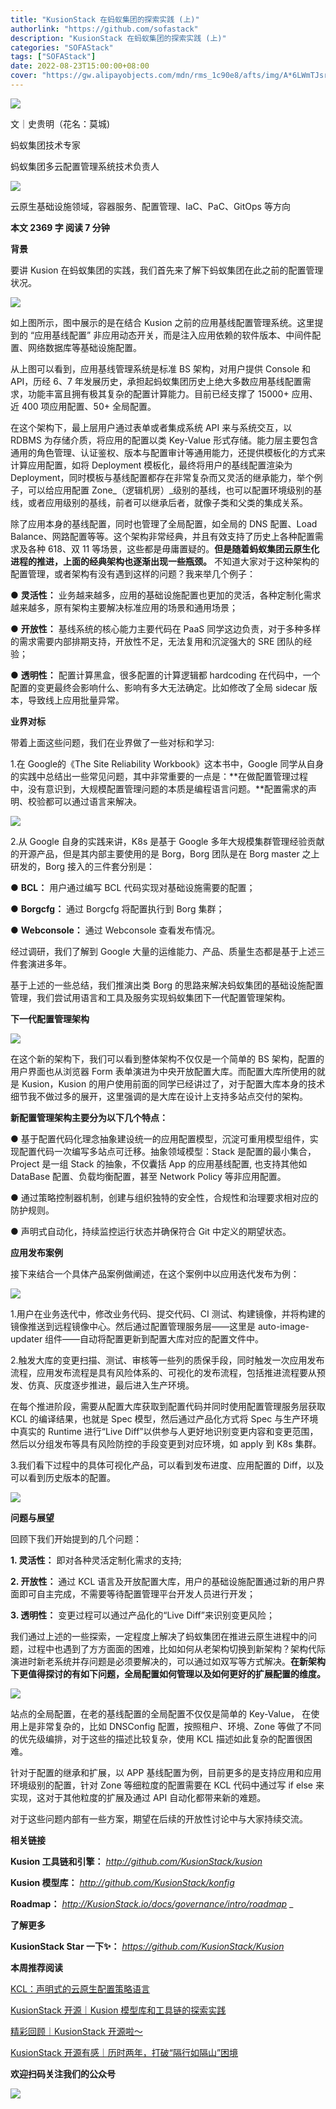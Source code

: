 ```yaml
---
title: "KusionStack 在蚂蚁集团的探索实践 (上)"
authorlink: "https://github.com/sofastack"
description: "KusionStack 在蚂蚁集团的探索实践 (上)"
categories: "SOFAStack"
tags: ["SOFAStack"]
date: 2022-08-23T15:00:00+08:00
cover: "https://gw.alipayobjects.com/mdn/rms_1c90e8/afts/img/A*6LWmTJsryI4AAAAAAAAAAAAAARQnAQ"
---
```


![](https://gw.alipayobjects.com/mdn/rms_1c90e8/afts/img/A*hTloRpjaIwsAAAAAAAAAAAAAARQnAQ)

文｜史贵明（花名：莫城)

蚂蚁集团技术专家

蚂蚁集团多云配置管理系统技术负责人

![](https://gw.alipayobjects.com/mdn/rms_1c90e8/afts/img/A*6LWmTJsryI4AAAAAAAAAAAAAARQnAQ)

云原生基础设施领域，容器服务、配置管理、IaC、PaC、GitOps 等方向

**本文 2369 字 阅读 7 分钟**


**背景**

要讲 Kusion 在蚂蚁集团的实践，我们首先来了解下蚂蚁集团在此之前的配置管理状况。

![](https://gw.alipayobjects.com/mdn/rms_1c90e8/afts/img/A*a72bQaaHmG0AAAAAAAAAAAAAARQnAQ)

如上图所示，图中展示的是在结合 Kusion 之前的应用基线配置管理系统。这里提到的 “应用基线配置” 非应用动态开关，而是注入应用依赖的软件版本、中间件配置、网络数据库等基础设施配置。

从上图可以看到，应用基线管理系统是标准 BS 架构，对用户提供 Console 和 API，历经 6、7 年发展历史，承担起蚂蚁集团历史上绝大多数应用基线配置需求，功能丰富且拥有极其复杂的配置计算能力。目前已经支撑了 15000+ 应用、近 400 项应用配置、50+ 全局配置。

在这个架构下，最上层用户通过表单或者集成系统 API 来与系统交互，以 RDBMS 为存储介质，将应用的配置以类 Key-Value 形式存储。能力层主要包含通用的角色管理、认证鉴权、版本与配置审计等通用能力，还提供模板化的方式来计算应用配置，如将 Deployment 模板化，最终将用户的基线配置渲染为 Deployment，同时模板与基线配置都存在非常复杂而又灵活的继承能力，举个例子，可以给应用配置 Zone_（逻辑机房）_级别的基线，也可以配置环境级别的基线，或者应用级别的基线，前者可以继承后者，就像子类和父类的集成关系。

除了应用本身的基线配置，同时也管理了全局配置，如全局的 DNS 配置、Load Balance、网路配置等等。这个架构非常经典，并且有效支持了历史上各种配置需求及各种 618、双 11 等场景，这些都是毋庸置疑的。**但是随着蚂蚁集团云原生化进程的推进，上面的经典架构也逐渐出现一些瓶颈。** 不知道大家对于这种架构的配置管理，或者架构有没有遇到这样的问题？我来举几个例子：

● **灵活性：** 业务越来越多，应用的基础设施配置也更加的灵活，各种定制化需求越来越多，原有架构主要解决标准应用的场景和通用场景；

● **开放性：** 基线系统的核心能力主要代码在 PaaS 同学这边负责，对于多种多样的需求需要内部排期支持，开放性不足，无法复用和沉淀强大的 SRE 团队的经验；

● **透明性：** 配置计算黑盒，很多配置的计算逻辑都 hardcoding 在代码中，一个配置的变更最终会影响什么、影响有多大无法确定。比如修改了全局 sidecar 版本，导致线上应用批量异常。

**业界对标**

带着上面这些问题，我们在业界做了一些对标和学习:

1.在 Google的《The Site Reliability Workbook》这本书中，Google 同学从自身的实践中总结出一些常见问题，其中非常重要的一点是：**在做配置管理过程中，没有意识到，大规模配置管理问题的本质是编程语言问题。**配置需求的声明、校验都可以通过语言来解决。

![](https://gw.alipayobjects.com/mdn/rms_1c90e8/afts/img/A*UypxQboOiFQAAAAAAAAAAAAAARQnAQ)

2.从 Google 自身的实践来讲，K8s 是基于 Google 多年大规模集群管理经验贡献的开源产品，但是其内部主要使用的是 Borg，Borg 团队是在 Borg master 之上研发的，Borg 接入的三件套分别是：

● **BCL：** 用户通过编写 BCL 代码实现对基础设施需要的配置；

● **Borgcfg：** 通过 Borgcfg 将配置执行到 Borg 集群；

● **Webconsole：** 通过 Webconsole 查看发布情况。

经过调研，我们了解到 Google 大量的运维能力、产品、质量生态都是基于上述三件套演进多年。

基于上述的一些总结，我们推演出类 Borg 的思路来解决蚂蚁集团的基础设施配置管理，我们尝试用语言和工具及服务实现蚂蚁集团下一代配置管理架构。

**下一代配置管理架构**

![](https://gw.alipayobjects.com/mdn/rms_1c90e8/afts/img/A*u3weRKyr63cAAAAAAAAAAAAAARQnAQ)

在这个新的架构下，我们可以看到整体架构不仅仅是一个简单的 BS 架构，配置的用户界面也从浏览器 Form 表单演进为中央开放配置大库。而配置大库所使用的就是 Kusion，Kusion 的用户使用前面的同学已经讲过了，对于配置大库本身的技术细节我不做过多的展开，这里强调的是大库在设计上支持多站点交付的架构。

**新配置管理架构主要分为以下几个特点：**

● 基于配置代码化理念抽象建设统一的应用配置模型，沉淀可重用模型组件，实现配置代码一次编写多站点可迁移。抽象领域模型：Stack 是配置的最小集合，Project 是一组 Stack 的抽象，不仅囊括 App 的应用基线配置, 也支持其他如 DataBase 配置、负载均衡配置，甚至 Network Policy 等非应用配置。

● 通过策略控制器机制，创建与组织独特的安全性，合规性和治理要求相对应的防护规则。

● 声明式自动化，持续监控运行状态并确保符合 Git 中定义的期望状态。

**应用发布案例**

接下来结合一个具体产品案例做阐述，在这个案例中以应用迭代发布为例：

![](https://gw.alipayobjects.com/mdn/rms_1c90e8/afts/img/A*lgzVQK5R_AEAAAAAAAAAAAAAARQnAQ)

1.用户在业务迭代中，修改业务代码、提交代码、CI 测试、构建镜像，并将构建的镜像推送到远程镜像中心。然后通过配置管理服务层——这里是 auto-image-updater 组件——自动将配置更新到配置大库对应的配置文件中。

2.触发大库的变更扫描、测试、审核等一些列的质保手段，同时触发一次应用发布流程，应用发布流程是具有风险体系的、可视化的发布流程，包括推进流程要从预发、仿真、灰度逐步推进，最后进入生产环境。

在每个推进阶段，需要从配置大库获取到配置代码并同时使用配置管理服务层获取 KCL 的编译结果，也就是 Spec 模型，然后通过产品化方式将 Spec 与生产环境中真实的 Runtime 进行“Live Diff”以供参与人更好地识别变更内容和变更范围，然后以分组发布等具有风险防控的手段变更到对应环境，如 apply 到 K8s 集群。

3.我们看下过程中的具体可视化产品，可以看到发布进度、应用配置的 Diff，以及可以看到历史版本的配置。

![](https://gw.alipayobjects.com/mdn/rms_1c90e8/afts/img/A*lgzVQK5R_AEAAAAAAAAAAAAAARQnAQ)

**问题与展望**

回顾下我们开始提到的几个问题：

**1. 灵活性：** 即对各种灵活定制化需求的支持; 

**2. 开放性：** 通过 KCL 语言及开放配置大库，用户的基础设施配置通过新的用户界面即可自主完成，不需要等待配置管理平台开发人员进行开发；

**3. 透明性：** 变更过程可以通过产品化的“Live Diff”来识别变更风险；

我们通过上述的一些探索，一定程度上解决了蚂蚁集团在推进云原生进程中的问题，过程中也遇到了方方面面的困难，比如如何从老架构切换到新架构？架构代际演进时新老系统并存问题是必须要解决的，可以通过如双写等方式解决。**在新架构下更值得探讨的有如下问题，全局配置如何管理以及如何更好的扩展配置的维度。**

![](https://gw.alipayobjects.com/mdn/rms_1c90e8/afts/img/A*HExKRrVbENkAAAAAAAAAAAAAARQnAQ)

站点的全局配置，在老的基线配置的全局配置不仅仅是简单的 Key-Value， 在使用上是非常复杂的，比如 DNSConfig 配置，按照租户、环境、Zone 等做了不同的优先级编排，对于这些的描述比较复杂，使用 KCL 描述如此复杂的配置很困难。

针对于配置的继承和扩展，以 APP 基线配置为例，目前更多的是支持应用和应用环境级别的配置，针对 Zone 等细粒度的配置需要在 KCL 代码中通过写 if else 来实现，这对于其他粒度的扩展及通过 API 自动化都带来新的难题。

对于这些问题内部有一些方案，期望在后续的开放性讨论中与大家持续交流。

**相关链接**

**Kusion 工具链和引擎：**
_http://github.com/KusionStack/kusion_

**Kusion 模型库：**
_http://github.com/KusionStack/konfig_

**Roadmap：**
_http://KusionStack.io/docs/governance/intro/roadmap_
_

**了解更多**

**KusionStack Star 一下✨：**
_https://github.com/KusionStack/Kusion_

**本周推荐阅读**

[KCL：声明式的云原生配置策略语言](https://mp.weixin.qq.com/s?__biz=MzUzMzU5Mjc1Nw==&mid=2247491634&idx=1&sn=8359805abd97c598c058c6b5ad573d0d&chksm=faa30fe8cdd486fe421da66237bdacb11d83c956b087823808ddaaff52c1b1900c02dbf80c07&scene=21#wechat_redirect)

[KusionStack 开源｜Kusion 模型库和工具链的探索实践](https://mp.weixin.qq.com/s?__biz=MzUzMzU5Mjc1Nw==&mid=2247512283&idx=1&sn=b1a6218e9c396749846baaa9b6b38a2d&chksm=faa35f01cdd4d6177f00938c93b0c652533da148e5ecb888280205525f0e89e4636d010b64ee&scene=21&token=95908034&lang=zh_CN#wechat_redirect)

[精彩回顾｜KusionStack 开源啦～](https://mp.weixin.qq.com/s?__biz=MzUzMzU5Mjc1Nw==&mid=2247509944&idx=1&sn=e0e45403aa4fab624a2147bae6397154&chksm=faa34862cdd4c1747bd6a419c4eb2c2cd0244d9587179aabbbf246946ed28a83636ab9cedc86&scene=21&token=95908034&lang=zh_CN#wechat_redirect)

[KusionStack 开源有感｜历时两年，打破“隔行如隔山”困境](https://mp.weixin.qq.com/s?__biz=MzUzMzU5Mjc1Nw==&mid=2247510766&idx=1&sn=16d7ab76854829ee64211dd6b9f6915c&chksm=faa34534cdd4cc223422efda8872757cb2deb73d22fe1067e9153d4b4f28508481b85649e444&scene=21&token=95908034&lang=zh_CN#wechat_redirect)

**欢迎扫码关注我们的公众号**

![](https://gw.alipayobjects.com/mdn/rms_1c90e8/afts/img/A*OvOsRLqjPgQAAAAAAAAAAAAAARQnAQ)

